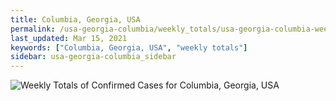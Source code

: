 ```yaml
---
title: Columbia, Georgia, USA
permalink: /usa-georgia-columbia/weekly_totals/usa-georgia-columbia-weekly_totals.html
last_updated: Mar 15, 2021
keywords: ["Columbia, Georgia, USA", "weekly totals"]
sidebar: usa-georgia-columbia_sidebar
---
```


![Weekly Totals of Confirmed Cases for Columbia, Georgia, USA](/covid_tracker/images/graphs/usa-georgia-columbia-weekly_totals_graph.png)
